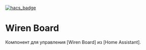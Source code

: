 [![hacs_badge](https://img.shields.io/badge/HACS-Custom-orange.svg)](https://github.com/custom-components/hacs)
# Wiren Board
Компонент для управления [Wiren Board] из [Home Assistant].
